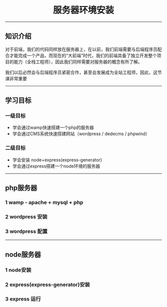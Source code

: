 <h1 style="text-align:center">服务器环境安装</h1>

---

## 知识介绍

对于前端，我们的代码同样放在服务器上，在以前，我们前端需要与后端程序员配合才能完成一个产品，而现在的“大前端”时代，我们的前端具备了独立开发整个项目的能力（全栈工程师），因此我们同样需要对服务器的概念有所了解。

我们以后必然会与后端程序员紧密合作，甚至会发展成为全站工程师，因此，这节课非常重要

---

## 学习目标

### 一级目标

* 学会通过wamp快速搭建一个php的服务器
* 学会通过CMS系统快速搭建网站（wordpress / dedecms / phpwind）

### 二级目标

* 学会安装 node+express(express-generator)
* 学会通过express搭建一个node环境的服务器

---
## php服务器
### 1 wamp - apache + mysql + php
### 2 wordpress 安装
### 3 wordpress 配置
---
## node服务器
### 1 node安装
### 2 express(express-generator)安装
### 3 express 运行

